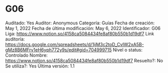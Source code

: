 # G06

Auditado: Yes
Auditor: Anonymous
Categoría: Guías
Fecha de creación: May 1, 2022
Fecha de última modificación: May 6, 2022
Identificador: G06
Liga: https://www.notion.so/4158ca5084434fe8af80b550b1d19df7 
Link auditoría: https://docs.google.com/spreadsheets/d/1ijM3c2toD_CvIW2xA5B-gMz8B6MFrv1eH6yph772y9s/edit#gid=704999715
Nivel o status: Controlado
Nombre: https://www.notion.so/4158ca5084434fe8af80b550b1d19df7 
Resuelto?: No
Se utiliza?: Yes
Última versión: 1.1